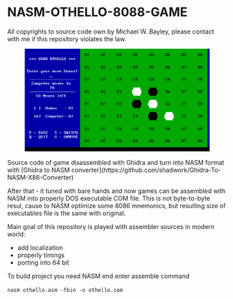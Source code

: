 # NASM-OTHELLO-8088-GAME
All copyrights to source code own by Michael W. Bayley, please contact with me if this repository violates the law.
<figure><img src="images/othello_gameplay.png"></figure>
Source code of game disassembled with Ghidra and turn into NASM format with 
[Ghidra to NASM converter](https://github.com/shadwork/Ghidra-To-NASM-X86-Converter) 

After that - it tuned with bare hands and now games can be assembled with NASM into properly DOS executable COM file.
This is not byte-to-byte resul, cause to NASM optimize some 8086 mnemonics, but resulting size of executables file is the same with original.

Main goal of this repository is played with assembler sources in modern world:
 - add localization
 - properly timings
 - porting into 64 bit

To build project you need NASM end enter assemble command

`nasm othello.asm -fbin -o othello.com`

